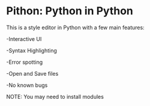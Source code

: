 # Pithon: Python in Python

This is a style editor in Python with a few main features:

-Interactive UI

-Syntax Highlighting

-Error spotting

-Open and Save files

-No known bugs


NOTE: You may need to install modules

